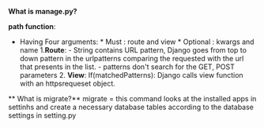 **What is manage.py?**

**path function**: 

- Having Four arguments: 
		* Must : route and view
		* Optional : kwargs and name
			1.**Route**:
				- String contains URL pattern, Django goes from top to down pattern in the urlpatterns comparing the requested with the url that presents in the list.
				- patterns don't search for the GET, POST parameters
			2. **View**:
				If(matchedPatterns):
					Django calls view function with an httpsrequeset object.


** What is migrate?**
migrate = this command looks at  the installed apps in settinhs and create a necessary database tables according to the database settings in setting.py